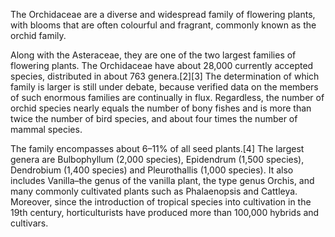 The Orchidaceae are a diverse and widespread family of flowering plants, 
with blooms that are often colourful and fragrant, commonly known as the orchid family.

Along with the Asteraceae, they are one of the two largest families of flowering plants. 
The Orchidaceae have about 28,000 currently accepted species, distributed in about 763 genera.[2][3] The determination of which family 
is larger is still under debate, because verified data on the members of such enormous families are continually in flux. Regardless, 
the number of orchid species nearly equals the number of bony fishes and is more than twice the number of bird species, and about four 
times the number of mammal species.

The family encompasses about 6–11% of all seed plants.[4] The largest genera are Bulbophyllum (2,000 species), Epidendrum (1,500 species),
Dendrobium (1,400 species) and Pleurothallis (1,000 species). It also includes Vanilla–the genus of the vanilla plant, the type genus 
Orchis, and many commonly cultivated plants such as Phalaenopsis and Cattleya. Moreover, since the introduction of tropical species 
into cultivation in the 19th century, horticulturists have produced more than 100,000 hybrids and cultivars.
